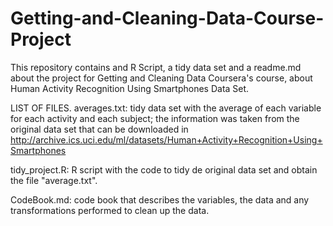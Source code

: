 # Getting-and-Cleaning-Data-Course-Project
This repository contains and R Script, a tidy data set and a readme.md about the project for Getting and Cleaning Data Coursera's course, about Human Activity Recognition Using Smartphones Data Set.

LIST OF FILES.
 averages.txt: tidy data set with the average of each variable for each activity and each subject; the information was taken from the original data set that can be downloaded in http://archive.ics.uci.edu/ml/datasets/Human+Activity+Recognition+Using+Smartphones 

 tidy_project.R: R script with the code to tidy de original data set and obtain the file "average.txt".

 CodeBook.md: code book that describes the variables, the data and any transformations performed to clean up the data.
